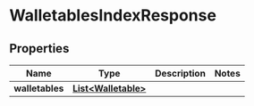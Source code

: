 

# WalletablesIndexResponse

## Properties

Name | Type | Description | Notes
------------ | ------------- | ------------- | -------------
**walletables** | [**List&lt;Walletable&gt;**](Walletable.md) |  | 



